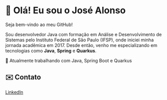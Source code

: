 # 👋 Olá! Eu sou o José Alonso

Seja bem-vindo ao meu GitHub!

Sou desenvolvedor Java com formação em Análise e Desenvolvimento de Sistemas pelo Instituto Federal de São Paulo (IFSP), onde iniciei minha jornada acadêmica em 2017. Desde então, venho me especializando em tecnologias como **Java**, **Spring** e **Quarkus**.

🎯 Atualmente trabalhando com Java, Spring Boot e Quarkus   

## ✉️ Contato

[LinkedIn](https://www.linkedin.com/in/alonso-je/)

